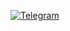 [![Telegram](https://img.shields.io/badge/Telegram-@ovftank-blue?logo=telegram)](https://t.me/ovftank)
